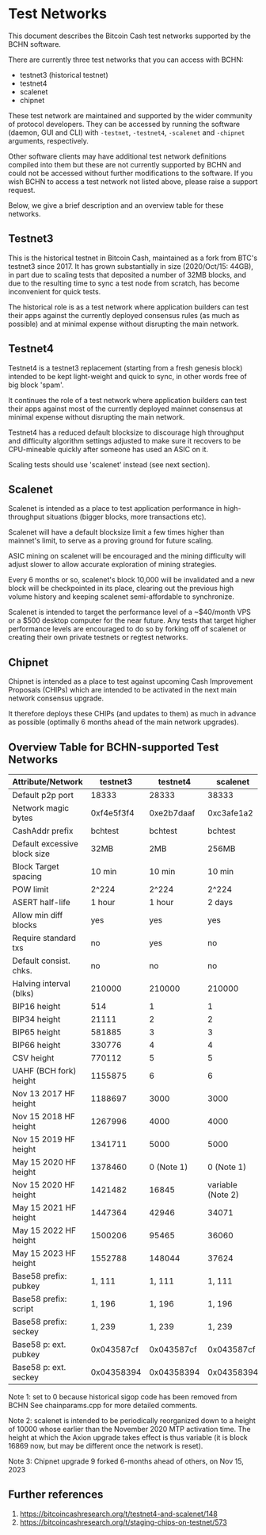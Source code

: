 Test Networks
=============

This document describes the Bitcoin Cash test networks supported by the
BCHN software.

There are currently three test networks that you can access with BCHN:

- testnet3 (historical testnet)
- testnet4
- scalenet
- chipnet

These test network are maintained and supported by the wider community
of protocol developers. They can be accessed by running the software
(daemon, GUI and CLI) with `-testnet`, `-testnet4`, `-scalenet` and
`-chipnet` arguments, respectively.

Other software clients may have additional test network definitions compiled
into them but these are not currently supported by BCHN and could not be
accessed without further modifications to the software. If you wish BCHN
to access a test network not listed above, please raise a support request.

Below, we give a brief description and an overview table for these networks.

Testnet3
--------

This is the historical testnet in Bitcoin Cash, maintained as a fork from
BTC's testnet3 since 2017. It has grown substantially in size
(2020/Oct/15: 44GB), in part due to scaling tests that deposited a number
of 32MB blocks, and due to the resulting time to sync a test node from
scratch, has become inconvenient for quick tests.

The historical role is as a test network where application builders can
test their apps against the currently deployed consensus rules (as much
as possible) and at minimal expense without disrupting the main network.

Testnet4
--------

Testnet4 is a testnet3 replacement (starting from a fresh genesis block)
intended to be kept light-weight and quick to sync, in other words free of
big block 'spam'.

It continues the role of a test network where application builders can
test their apps against most of the currently deployed mainnet consensus
at minimal expense without disrupting the main network.

Testnet4 has a reduced default blocksize to discourage high throughput and
difficulty algorithm settings adjusted to make sure it recovers to be
CPU-mineable quickly after someone has used an ASIC on it.

Scaling tests should use 'scalenet' instead (see next section).

Scalenet
--------

Scalenet is intended as a place to test application performance in
high-throughput situations (bigger blocks, more transactions etc).

Scalenet will have a default blocksize limit a few times higher than
mainnet's limit, to serve as a proving ground for future scaling.

ASIC mining on scalenet will be encouraged and the mining difficulty will
adjust slower to allow accurate exploration of mining strategies.

Every 6 months or so, scalenet's block 10,000 will be invalidated and a new
block will be checkpointed in its place, clearing out the previous high volume
history and keeping scalenet semi-affordable to synchronize.

Scalenet is intended to target the performance level of a ~$40/month VPS
or a $500 desktop computer for the near future. Any tests that target higher
performance levels are encouraged to do so by forking off of scalenet or
creating their own private testnets or regtest networks.

Chipnet
-------

Chipnet is intended as a place to test against upcoming Cash Improvement
Proposals (CHIPs) which are intended to be activated in the next main network
consensus upgrade.

It therefore deploys these CHIPs (and updates to them) as much in advance as
possible (optimally 6 months ahead of the main network upgrades).

Overview Table for BCHN-supported Test Networks
-----------------------------------------------

| Attribute/Network            |  testnet3   |   testnet4   |  scalenet   |   chipnet   |
|------------------------------|-------------|--------------|-------------|-------------|
| Default p2p port             |  18333      |  28333       |  38333      |  48333      |
| Network magic bytes          |  0xf4e5f3f4 |  0xe2b7daaf  |  0xc3afe1a2 |  0xe2b7daaf |
| CashAddr prefix              |  bchtest    |  bchtest     |  bchtest    |  bchtest    |
| Default excessive block size |  32MB       |  2MB         |  256MB      |  2MB        |
| Block Target spacing         |  10 min     |  10 min      |  10 min     |  10 min     |
| POW limit                    |  2^224      |  2^224       |  2^224      |  2^224      |
| ASERT half-life              |  1 hour     |  1 hour      |  2 days     |  1 hour     |
| Allow min diff blocks        |  yes        |  yes         |  yes        |  yes        |
| Require standard txs         |  no         |  yes         |  no         |  yes        |
| Default consist. chks.       |  no         |  no          |  no         |  no         |
| Halving interval (blks)      |  210000     |  210000      |  210000     |  210000     |
| BIP16 height                 |  514        |  1           |  1          |  1          |
| BIP34 height                 |  21111      |  2           |  2          |  2          |
| BIP65 height                 |  581885     |  3           |  3          |  3          |
| BIP66 height                 |  330776     |  4           |  4          |  4          |
| CSV height                   |  770112     |  5           |  5          |  5          |
| UAHF (BCH fork) height       |  1155875    |  6           |  6          |  6          |
| Nov 13 2017 HF height        |  1188697    |  3000        |  3000       |  3000       |
| Nov 15 2018 HF height        |  1267996    |  4000        |  4000       |  4000       |
| Nov 15 2019 HF height        |  1341711    |  5000        |  5000       |  5000       |
| May 15 2020 HF height        |  1378460    |  0 (Note 1)  |  0 (Note 1) |  0 (Note 1) |
| Nov 15 2020 HF height        |  1421482    |  16845       |  variable (Note 2) |  16845      |
| May 15 2021 HF height        |  1447364    |  42946       |  34071      |  42946      |
| May 15 2022 HF height        |  1500206    |  95465       |  36060      |  95465      |
| May 15 2023 HF height        |  1552788    |  148044      |  37624      |  121957 (Note 3)    |
| Base58 prefix: pubkey        |  1, 111     |  1, 111      |  1, 111     |  1, 111     |
| Base58 prefix: script        |  1, 196     |  1, 196      |  1, 196     |  1, 196     |
| Base58 prefix: seckey        |  1, 239     |  1, 239      |  1, 239     |  1, 239     |
| Base58 p: ext. pubkey        |  0x043587cf |  0x043587cf  |  0x043587cf |  0x043587cf |
| Base58 p: ext. seckey        |  0x04358394 |  0x04358394  |  0x04358394 |  0x04358394 |

Note 1: set to 0 because historical sigop code has been removed from BCHN
        See chainparams.cpp for more detailed comments.

Note 2: scalenet is intended to be periodically reorganized down to a
        height of 10000 whose earlier than the November 2020 MTP activation
        time. The height at which the Axion upgrade takes effect is thus
        variable (it is block 16869 now, but may be different once the
        network is reset).

Note 3: Chipnet upgrade 9 forked 6-months ahead of others, on Nov 15, 2023

Further references
------------------

1. <https://bitcoincashresearch.org/t/testnet4-and-scalenet/148>
2. <https://bitcoincashresearch.org/t/staging-chips-on-testnet/573>
